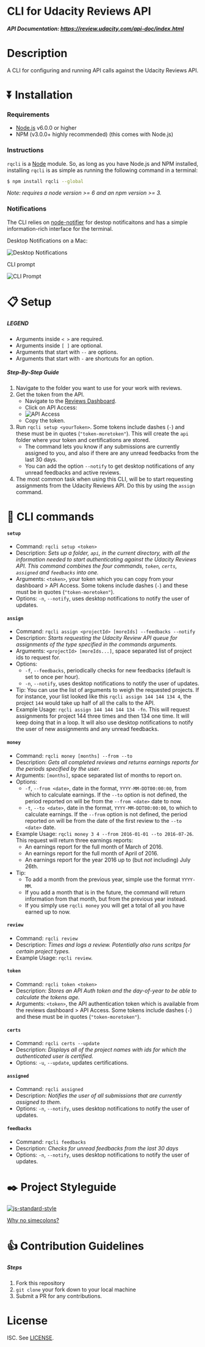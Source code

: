 # CLI for Udacity Reviews API
##### API Documentation: https://review.udacity.com/api-doc/index.html

# Description
A CLI for configuring and running API calls against the Udacity Reviews API.

# :arrow_double_down: Installation

### Requirements
- [Node.js](https://nodejs.org/en/download/) v6.0.0 or higher
- NPM (v3.0.0+ highly recommended) (this comes with Node.js)

### Instructions

`rqcli` is a [Node](https://nodejs.org/) module. So, as long as you have Node.js and NPM installed, installing `rqcli` is as simple as running the following command in a terminal:

```sh
$ npm install rqcli --global
```

_Note: requires a node version >= 6 and an npm version >= 3._

### Notifications

The CLI relies on [node-notifier](https://www.npmjs.com/package/node-notifier) for destop notificaitons and has a simple information-rich interface for the terminal.

Desktop Notifications on a Mac:

![Desktop Notifications](README/ss_desktop_notifications.png)

CLI prompt

![CLI Prompt](README/ss_cli_prompt.png)

# :clipboard: Setup

##### LEGEND
- Arguments inside `< >` are required.
- Arguments inside `[ ]` are optional.
- Arguments that start with `--` are options.
- Arguments that start with `-` are shortcuts for an option.

##### Step-By-Step Guide
1. Navigate to the folder you want to use for your work with reviews.
1. Get the token from the API.
    - Navigate to the [Reviews Dashboard](https://review.udacity.com/#!/submissions/dashboard).
    - Click on API Access:
    - ![API Access](README/ss_api_access.png)
    - Copy the token.
1. Run `rqcli setup <yourToken>`. Some tokens include dashes (`-`) and these must be in quotes (`"token-moretoken"`). This will create the `api` folder where your token and certifications are stored.
    - The command lets you know if any submissions are currently assigned to you, and also if there are any unread feedbacks from the last 30 days.
    - You can add the option `--notify` to get desktop notifications of any unread feedbacks and active reviews.
1. The most common task when using this CLI, will be to start requesting assignments from the Udacity Reviews API. Do this by using the `assign` command.

# :nut_and_bolt: CLI commands

#### `setup`
- Command: `rqcli setup <token>`
- Description: _Sets up a folder, `api`, in the current directory, with all the information needed to start authenticating against the Udacity Reviews API. This command combines the four commands, `token`, `certs`, `assigned` and `feedbacks` into one._
- Arguments: `<token>`, your token which you can copy from your dashboard > API Access. Some tokens include dashes (`-`) and these must be in quotes (`"token-moretoken"`).
- Options: `-n`, `--notify`, uses desktop notifications to notify the user of updates.

#### `assign`
- Command: `rqcli assign <projectId> [moreIds] --feedbacks --notify`
- Description: _Starts requesting the Udacity Review API queue for assignments of the type specified in the commands arguments._
- Arguments: `<projectId> [moreIds...]`, space separated list of project ids to request for.
- Options:
    - `-f`, `--feedbacks`, periodically checks for new feedbacks (default is set to once per hour).
    - `-n`, `--notify`, uses desktop notifications to notify the user of updates.
- Tip: You can use the list of arguments to weigh the requested projects. If for instance, your list looked like this `rqcli assign 144 144 134 4`, the project `144` would take up half of all the calls to the API.
- Example Usage: `rqcli assign 144 144 144 134 -fn`. This will request assignments for project 144 three times and then 134 one time. It will keep doing that in a loop. It will also use desktop notifications to notify the user of new assignments and any unread feedbacks.

#### `money`
- Command: `rqcli money [months] --from --to`
- Description: _Gets all completed reviews and returns earnings reports for the periods specified by the user._
- Arguments: `[months]`, space separated list of months to report on.
- Options:
    + `-f`, `--from <date>`, date in the format, `YYYY-MM-DDT00:00:00`, from which to calculate earnings. If the `--to` option is not defined, the period reported on will be from the `--from <date>` date to now.
    + `-t`, `--to <date>`, date in the format, `YYYY-MM-DDT00:00:00`, to which to calculate earnings. If the `--from` option is not defined, the period reported on will be from the date of the first review to the `--to <date>` date.
- Example Usage: `rqcli money 3 4 --from 2016-01-01 --to 2016-07-26`. This request will return three earnings reports:
    + An earnings report for the full month of March of 2016.
    + An earnings report for the full month of April of 2016.
    + An earnings report for the year 2016 up to (but _not_ including) July 26th.
- Tip:
    + To add a month from the previous year, simple use the format `YYYY-MM`.
    + If you add a month that is in the future, the command will return information from that month, but from the previous year instead.
    + If you simply use `rqcli money` you will get a total of all you have earned up to now.

#### `review`
- Command: `rqcli review`
- Description: _Times and logs a review. Potentially also runs scritps for certain project types._
- Example Usage: `rqcli review`.

#### `token`
- Command: `rqcli token <token>`
- Description: _Stores an API Auth token and the day-of-year to be able to calculate the tokens age._
- Arguments: `<token>`, the API authentication token which is available from the reviews dashboard > API Access. Some tokens include dashes (`-`) and these must be in quotes (`"token-moretoken"`).

#### `certs`
- Command: `rqcli certs --update`
- Description: _Displays all of the project names with ids for which the authenticated user is certified._
- Options: `-u`, `--update`, updates certifications.

#### `assigned`
- Command: `rqcli assigned`
- Description: _Notifies the user of all submissions that are currently assigned to them._
- Options: `-n`, `--notify`, uses desktop notifications to notify the user of updates.

#### `feedbacks`
- Command: `rqcli feedbacks`
- Description: _Checks for unread feedbacks from the last 30 days_
- Options: `-n`, `--notify`, uses desktop notifications to notify the user of updates.

# :black_nib: Project Styleguide

[![js-standard-style](https://cdn.rawgit.com/feross/standard/master/badge.svg)](https://github.com/feross/standard)

[Why no simecolons?](https://www.youtube.com/watch?v=Qlr-FGbhKaI&index=11&list=PL0zVEGEvSaeH21VDycWYNWU7VKUA-xLzg)

# :+1: Contribution Guidelines

##### Steps

1. Fork this repository
2. `git clone` your fork down to your local machine
3. Submit a PR for any contributions.

# License

ISC. See [LICENSE](LICENSE).
